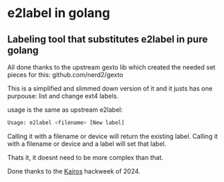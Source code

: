 # e2label in golang
## Labeling tool that substitutes e2label in pure golang

All done thanks to the upstream gexto lib which created the needed set pieces for this: github.com/nerd2/gexto

This is a simplified and slimmed down version of it and it justs has one purpouse: list and change ext4 labels.

usage is the same as upstream e2label:

```bash
Usage: e2label <filename> [New label]
```

Calling it with a filename or device will return the existing label.
Calling it with a filename or device and a label will set that label.


Thats it, it doesnt need to be more complex than that.

Done thanks to the [Kairos](https://github.com/kairos-io) hackweek of 2024.